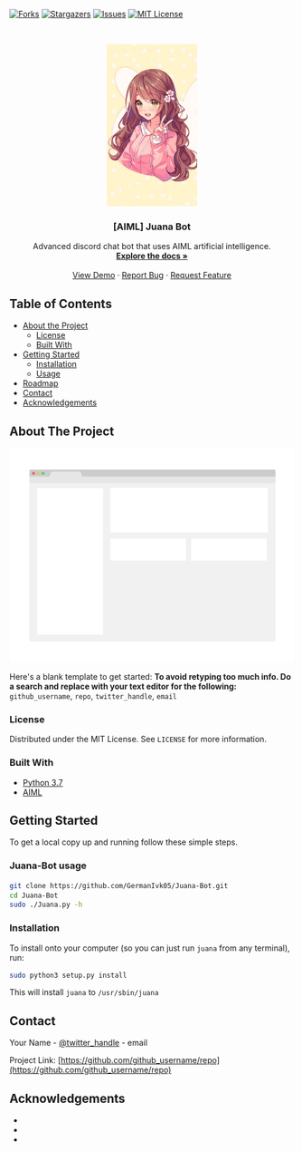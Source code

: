 [![Forks][forks-shield]][forks-url]
[![Stargazers][stars-shield]][stars-url]
[![Issues][issues-shield]][issues-url]
[![MIT License][license-shield]][license-url]



<!-- PROJECT LOGO -->
<br />
<p align="center">
  <a href="https://github.com/GermanIvk05/Juana-Bot">
    <img src="/images/logo.jpg" alt="Logo" width="160" height="286">
  </a>

  <h3 align="center">[AIML] Juana Bot</h3>

  <p align="center">
    Advanced discord chat bot that uses AIML artificial intelligence.
    <br />
    <a href="https://github.com/GermanIvk05/Juana-Bot"><strong>Explore the docs »</strong></a>
    <br />
    <br />
    <a href="https://github.com/GermanIvk05/Juana-Bot">View Demo</a>
    ·
    <a href="https://github.com/GermanIvk05/Juana-Bot/issues">Report Bug</a>
    ·
    <a href="https://github.com/GermanIvk05/Juana-Bot/issues">Request Feature</a>
  </p>
</p>



<!-- TABLE OF CONTENTS -->
## Table of Contents

* [About the Project](#about-the-project)
  * [License](#license)
  * [Built With](#built-with)
* [Getting Started](#getting-started)
  * [Installation](#installation)
  * [Usage](#usage)
* [Roadmap](#roadmap)
* [Contact](#contact)
* [Acknowledgements](#acknowledgements)



<!-- ABOUT THE PROJECT -->
## About The Project

[![Product Name Screen Shot][product-screenshot]](https://example.com)

Here's a blank template to get started:
**To avoid retyping too much info. Do a search and replace with your text editor for the following:**
`github_username`, `repo`, `twitter_handle`, `email`

<!-- LICENSE -->
### License

Distributed under the MIT License. See `LICENSE` for more information.

### Built With

* [Python 3.7](https://python.org/)
* [AIML](http://www.aiml.foundation/doc.html)

<!-- GETTING STARTED -->
## Getting Started

To get a local copy up and running follow these simple steps.

### Juana-Bot usage

```sh
git clone https://github.com/GermanIvk05/Juana-Bot.git
cd Juana-Bot
sudo ./Juana.py -h
```
<!-- USAGE EXAMPLES -->
### Installation

To install onto your computer (so you can just run `juana` from any terminal), run:
```sh
sudo python3 setup.py install
```
This will install `juana` to `/usr/sbin/juana`

<!-- CONTACT -->
## Contact

Your Name - [@twitter_handle](https://twitter.com/twitter_handle) - email

Project Link: [https://github.com/github_username/repo](https://github.com/github_username/repo)



<!-- ACKNOWLEDGEMENTS -->
## Acknowledgements

* []()
* []()
* []()





<!-- MARKDOWN LINKS & IMAGES -->
[forks-shield]: https://img.shields.io/github/forks/GermanIvk05/Juana-Bot
[forks-url]: https://github.com/GermanIvk05/Juana-Bot/network/members
[stars-shield]: https://img.shields.io/github/stars/GermanIvk05/Juana-Bot
[stars-url]: https://github.com/GermanIvk05/Juana-Bot/stargazers
[issues-shield]: https://img.shields.io/github/issues/GermanIvk05/Juana-Bot
[issues-url]: https://github.com/othneildrew/Best-README-Template/issues
[license-shield]: https://img.shields.io/github/license/GermanIvk05/Juana-Bot
[license-url]: https://github.com/GermanIvk05/Juana-Bot/blob/master/LICENSE
[product-screenshot]: images/screenshot.png


